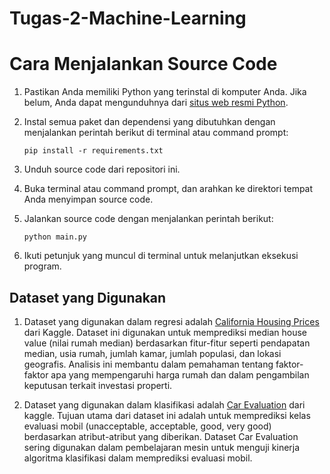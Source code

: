 # Tugas-2-Machine-Learning

# Cara Menjalankan Source Code

1. Pastikan Anda memiliki Python yang terinstal di komputer Anda. Jika belum, Anda dapat mengunduhnya dari [situs web resmi Python](https://www.python.org/).

2. Instal semua paket dan dependensi yang dibutuhkan dengan menjalankan perintah berikut di terminal atau command prompt:

    ```
    pip install -r requirements.txt
    ```

3. Unduh source code dari repositori ini.

4. Buka terminal atau command prompt, dan arahkan ke direktori tempat Anda menyimpan source code.

5. Jalankan source code dengan menjalankan perintah berikut:

    ```
    python main.py
    ```

6. Ikuti petunjuk yang muncul di terminal untuk melanjutkan eksekusi program.

## Dataset yang Digunakan

1. Dataset yang digunakan dalam regresi adalah [California Housing Prices](https://www.kaggle.com/camnugent/california-housing-prices) dari Kaggle. Dataset ini digunakan untuk memprediksi median house value (nilai rumah median) berdasarkan fitur-fitur seperti pendapatan median, usia rumah, jumlah kamar, jumlah populasi, dan lokasi geografis. Analisis ini membantu dalam pemahaman tentang faktor-faktor apa yang mempengaruhi harga rumah dan dalam pengambilan keputusan terkait investasi properti.


2. Dataset yang digunakan dalam klasifikasi adalah [Car Evaluation](https://www.kaggle.com/datasets/elikplim/car-evaluation-data-set) dari kaggle. Tujuan utama dari dataset ini adalah untuk memprediksi kelas evaluasi mobil (unacceptable, acceptable, good, very good) berdasarkan atribut-atribut yang diberikan. Dataset Car Evaluation sering digunakan dalam pembelajaran mesin untuk menguji kinerja algoritma klasifikasi dalam memprediksi evaluasi mobil.

